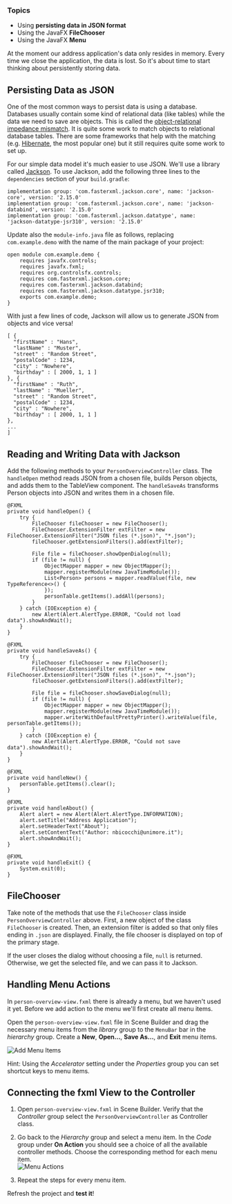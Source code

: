 ### Topics
* Using **persisting data in JSON format**
* Using the JavaFX **FileChooser**
* Using the JavaFX **Menu**

At the moment our address application's data only resides in memory. Every time we close the application, the data is lost. So it's about time to start thinking about persistently storing data.

## Persisting Data as JSON
One of the most common ways to persist data is using a database. Databases usually contain some kind of relational data (like tables) while the data we need to save are objects. This is called the [object-relational impedance mismatch](http://wikipedia.org/wiki/Object-relational_impedance_mismatch). It is quite some work to match objects to relational database tables. There are some frameworks that help with the matching (e.g. [Hibernate](http://www.hibernate.org/), the most popular one) but it still requires quite some work to set up.

For our simple data model it's much easier to use JSON. We'll use a library called [Jackson](https://github.com/FasterXML/jackson-core). To use Jackson, add the following three lines to the `dependencies` section of your `build.gradle`:

```
implementation group: 'com.fasterxml.jackson.core', name: 'jackson-core', version: '2.15.0'
implementation group: 'com.fasterxml.jackson.core', name: 'jackson-databind', version: '2.15.0'
implementation group: 'com.fasterxml.jackson.datatype', name: 'jackson-datatype-jsr310', version: '2.15.0'
```

Update also the `module-info.java` file as follows, replacing `com.example.demo` with the name of the main package of your project:

```
open module com.example.demo {
    requires javafx.controls;
    requires javafx.fxml;
    requires org.controlsfx.controls;
    requires com.fasterxml.jackson.core;
    requires com.fasterxml.jackson.databind;
    requires com.fasterxml.jackson.datatype.jsr310;
    exports com.example.demo;
}
```

With just a few lines of code, Jackson will allow us to generate JSON from objects and vice versa!

```
[ {
  "firstName" : "Hans",
  "lastName" : "Muster",
  "street" : "Random Street",
  "postalCode" : 1234,
  "city" : "Nowhere",
  "birthday" : [ 2000, 1, 1 ]
}, {
  "firstName" : "Ruth",
  "lastName" : "Mueller",
  "street" : "Random Street",
  "postalCode" : 1234,
  "city" : "Nowhere",
  "birthday" : [ 2000, 1, 1 ]
}, 
...
]
```

## Reading and Writing Data with Jackson
Add the following methods to your `PersonOverviewController` class. The `handleOpen` method reads JSON from a chosen file, builds Person objects, and adds them to the TableView component. The `handleSaveAs` transforms Person objects into JSON and writes them in a chosen file.

```
@FXML
private void handleOpen() {
    try {
        FileChooser fileChooser = new FileChooser();
        FileChooser.ExtensionFilter extFilter = new FileChooser.ExtensionFilter("JSON files (*.json)", "*.json");
        fileChooser.getExtensionFilters().add(extFilter);

        File file = fileChooser.showOpenDialog(null);
        if (file != null) {
            ObjectMapper mapper = new ObjectMapper();
            mapper.registerModule(new JavaTimeModule());
            List<Person> persons = mapper.readValue(file, new TypeReference<>() {
            });
            personTable.getItems().addAll(persons);
        }
    } catch (IOException e) {
        new Alert(Alert.AlertType.ERROR, "Could not load data").showAndWait();
    }
}

@FXML
private void handleSaveAs() {
    try {
        FileChooser fileChooser = new FileChooser();
        FileChooser.ExtensionFilter extFilter = new FileChooser.ExtensionFilter("JSON files (*.json)", "*.json");
        fileChooser.getExtensionFilters().add(extFilter);

        File file = fileChooser.showSaveDialog(null);
        if (file != null) {
            ObjectMapper mapper = new ObjectMapper();
            mapper.registerModule(new JavaTimeModule());
            mapper.writerWithDefaultPrettyPrinter().writeValue(file, personTable.getItems());
        }
    } catch (IOException e) {
        new Alert(Alert.AlertType.ERROR, "Could not save data").showAndWait();
    }
}

@FXML
private void handleNew() {
    personTable.getItems().clear();
}

@FXML
private void handleAbout() {
    Alert alert = new Alert(Alert.AlertType.INFORMATION);
    alert.setTitle("Address Application");
    alert.setHeaderText("About");
    alert.setContentText("Author: nbicocchi@unimore.it");
    alert.showAndWait();
}

@FXML
private void handleExit() {
    System.exit(0);
}
```

## FileChooser
Take note of the methods that use the `FileChooser` class inside `PersonOverviewController` above. First, a new object of the class `FileChooser` is created. Then, an extension filter is added so that only files ending in `.json` are displayed. Finally, the file chooser is displayed on top of the primary stage.

If the user closes the dialog without choosing a file, `null` is returned. Otherwise, we get the selected file, and we can pass it to Jackson.

## Handling Menu Actions
In `person-overview-view.fxml` there is already a menu, but we haven't used it yet. Before we add action to the menu we'll first create all menu items. 

Open the `person-overview-view.fxml` file in Scene Builder and drag the necessary menu items from the *library* group to the `MenuBar` bar in the *hierarchy* group. Create a **New**, **Open...**, **Save As...**, and **Exit** menu items.

![Add Menu Items](images/javafx-add-menu-items.png)

Hint: Using the *Accelerator* setting under the *Properties* group you can set shortcut keys to menu items.

## Connecting the fxml View to the Controller
1. Open `person-overview-view.fxml` in Scene Builder. Verify that the *Controller* group select the `PersonOverviewController` as Controller class. 

2. Go back to the *Hierarchy* group and select a menu item. In the *Code* group under **On Action** you should see a choice of all the available controller methods. Choose the corresponding method for each menu item.   
![Menu Actions](images/javafx-menu-actions.png)

3. Repeat the steps for every menu item.

Refresh the project and **test it**!